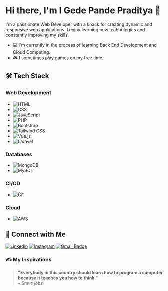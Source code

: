 # Hi there, I'm I Gede Pande Praditya 👋

I'm a passionate Web Developer with a knack for creating dynamic and responsive web applications. I enjoy learning new technologies and constantly improving my skills.

- 💻 I'm currently in the process of learning Back End Development and Cloud Computing.
- 🎮 I sometimes play games on my free time.

## 🛠 Tech Stack

### Web Development
- ![HTML](https://img.shields.io/badge/HTML5-E34F26?style=for-the-badge&logo=html5&logoColor=white)
- ![CSS](https://img.shields.io/badge/CSS3-1572B6?style=for-the-badge&logo=css3&logoColor=white)
- ![JavaScript](https://img.shields.io/badge/JavaScript-F7DF1E?style=for-the-badge&logo=javascript&logoColor=black)
- ![PHP](https://img.shields.io/badge/PHP-777BB4?style=for-the-badge&logo=php&logoColor=white)
- ![Bootstrap](https://img.shields.io/badge/Bootstrap-563D7C?style=for-the-badge&logo=bootstrap&logoColor=white)
- ![Tailwind CSS](https://img.shields.io/badge/TailwindCSS-38B2AC?style=for-the-badge&logo=tailwind-css&logoColor=white)
- ![Vue.js](https://img.shields.io/badge/vue.js-%2335495e.svg?style=for-the-badge&logo=vuedotjs&logoColor=%234FC08D)
- ![Laravel](https://img.shields.io/badge/Laravel-FF2D20?style=for-the-badge&logo=laravel&logoColor=white)

### Databases
- ![MongoDB](https://img.shields.io/badge/MongoDB-47A248?style=for-the-badge&logo=mongodb&logoColor=white)
- ![MySQL](https://img.shields.io/badge/MySQL-4479A1?style=for-the-badge&logo=mysql&logoColor=white) 

### CI/CD
- ![Git](https://img.shields.io/badge/Git-F05032?style=for-the-badge&logo=git&logoColor=white) 

### Cloud
- ![AWS](https://img.shields.io/badge/Amazon%20AWS-232F3E?style=for-the-badge&logo=amazon-aws&logoColor=white) 

## 🔗 Connect with Me
[![Linkedin](https://img.shields.io/badge/LinkedIn-0077B5?style=for-the-badge&logo=linkedin&logoColor=white)](https://www.linkedin.com/in/pande-praditya/)
[![Instagram](https://img.shields.io/badge/Instagram-E4405F?style=for-the-badge&logo=instagram&logoColor=white)](https://www.instagram.com/gdpdede2/)
[![Gmail Badge](https://img.shields.io/badge/Gmail-D14836?style=for-the-badge&logo=gmail&logoColor=white)](mailto:pandepraditya@gmail.com)

### ✍️ My Inspirations

> **"Everybody in this country should learn how to program a computer because it teaches you how to think."**  
> – *Steve jobs*
